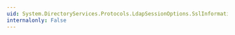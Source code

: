 ```yaml
---
uid: System.DirectoryServices.Protocols.LdapSessionOptions.SslInformation
internalonly: False
---
```

